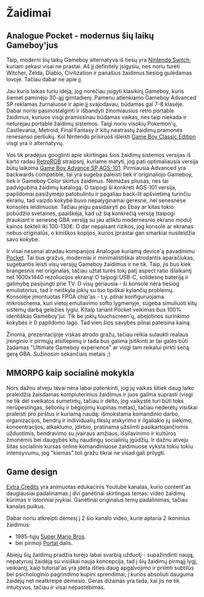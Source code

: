 # Žaidimai

## Analogue Pocket - modernus šių laikų Gameboy'jus

Taip, moderni šių laikų Gameboy alternatyva iš tiesų yra [Nintendo Switch](https://www.youtube.com/watch?v=GqV69usqLto), kuriam sekasi visai ne prastai. Aš jį definitely įsigysiu, nes noriu turėti Witcher, Zelda, Diablo, Civilization ir panašius žaidimus tiesiog gulėdamas lovoje. Tačiau dabar ne apie jį.

Jau kuris laikas turiu idėją, jog norėčiau įsigyti klasikinį Gameboy, kuris šiemet paminėjo 30-ąjį gimtadienį. Pamenu atlenkiamo Gameboy Advanced SP reklamas žurnaluose ir apie jį svajodavau, būdamas gal 7-8 klasėje. Dabar norisi pasinostalginti ir išbandyti žinomiausius retro portable žaidimus, kuriuos visgi pramissinau būdamas vaikas, nes taip niekada ir neturėjau portable žaidimų sistemos. Taigi noriu visokių Pokemon'ų, Castlevania, Metroid, Final Fantasy ir kitų neatrastų žaidimų pramonės renesanso perliukų. Kol Nintendo prisiruoš išleisti [Game Boy Classic Edition](https://gizmodo.com/when-will-we-get-the-game-boy-classic-edition-1834174126) visgi yra ir alternatyvų.

Vos tik pradėjus googlinti apie skirtingas šios žaidimų sistemos versijas iš karto radau [RetroRGB](https://www.retrorgb.com/gbversions.html) straipsnį, kuriame matyti, jog pati optimaliausia versija būtų laikoma [Game Boy Advance SP AGS-101](https://www.wikiwand.com/en/Game_Boy_Advance_SP#/Backlit_Model_%28AGS-101%29). Pirmiausia Advanced yra backwards compatible, tai yra sugeba paleisti tiek ir originaliojo Gameboy, tiek ir Gameboy Color skirtus žaidimus. Nemažas pliusas, nes tai padvigubina žaidimų katalogą. O taipogi ši konkreti AGS-101 versija, papildomai pasižymėjo patobulintu ir pagaliau back-lit apšvietimą turinčiu ekranu, tad vaizdo kokybė buvo nepalyginamai geresnė, nei senesnėse konsolės leidimuose. Tačiau jeigu pasidairyti po Ebay ar kitas tokio pobūdžio svetaines, paaiškėja, kad už šią konkrečią versiją \(taipogi įtraukiant ir senesnę GBA versiją su jau atliktu modernesnio ekrano modu\) kainos šokteli iki 100-130€. O dar nepaisant rizikos, jog konsolė ar ekranas nebus originalūs, o kiniškos kopijos, kurios įprastai gan smarkiai nusileidžia savo kokybe.

Ir visai nesenai atradau kompanijos Analogue kuriamą device'ą pavadinimu [Pocket](https://www.analogue.co/pocket/). Tai bus gražus, moderniai ir minimalistiškai atrodantis aparačiukas, sugebantis leisti visų versijų Gameboy žaidimus ir ne tik. Taip, jis bus kiek brangesnis nei originalas, tačiau užtat turės tokį patį aspect ratio išlaikantį net 1600x1440 rezoliucijos ekraną! O taipogi USB-C, solidesnę bateriją ir galimybę pasijungti prie TV. O visų geriausia - ši konsolė nėra tiesiog emuliatorius, tad ir neiškyla jokių su tuo tipiškai kylančių problemų. Konsolėje įmontuotas FPGA chip'as - t.y. pilnai konfiguruojama mikroschema, kuri vietoj emuliavimo softo lygmenyje, sugeba simuliuoti kitų sistemų darbą geležies lygiu. Kitaip tariant Pocket veikimas bus 100% identiškas Gameboy'jui. Tik be jokių touchscreen'ų, abejotinos surinkimo kokybės ir 0 papildomo lago. Tad vien šios savybės pilnai pateisina kainą.

Žinoma, prezentacijoje viskas atrodo gražu, tačiau reikia sulaukti realaus įrenginio ir pirmųjų atsiliepimų ir tada bus galima įsitikinti ar tai galės būti žadamas "Ultimate Gameboy experience" ar visgi tam reikalui pirkti seną gerą GBA. Sužinosim sekančiais metais ;\)

## MMORPG kaip socialinė mokykla

Nors dažnu atveju tėvai nėra labai patenkinti, jog jų vaikas šitiek daug laiko praleidžia žaisdamas kompiuterinius žaidimus ir juos galima suprasti \(visgi ne tik dėl sveikatos sumetimų, tačiau ir dėlto, jog vaikystė turi būti toks nerūpestingas, šelionių ir bėgiojimų kupinas metas\), tačiau nederėtų visiškai praleisti pro pirštus ir kuriamą naudą: išmokstama komandinio darbo, organizacijos, bendrų ir individualių tikslų atskyrimo ir ilgaliakio jų siekimo, koncentracijos, atkaklumo, įdirbio, pratinama užsiimti pasikartojančiomis užduotimis, bendravimo su įvairaus amžiaus, išsilavinimo ir kultūros žmonėmis bei daugybės kitų naudingų socialinių įgūdžių. Ir dažnu atveju šitas socialinis kursas online komandiniuose žaidimuose vyksta tokiu tokiu intensyvumu, jog "kiemas" toli gražu tikrai ne visad gali prilygti.

## Game design

[Extra Credits](https://www.youtube.com/user/ExtraCreditz/videos) yra animuotas edukacinis Youtube kanalas, kurio content'as daugiausiai padalinamas į dvi ganėtinai skirtingas temas: video žaidimų kūrimas ir istoriniai įvykiai. Ganėtinai originalus temų padalinimas, tačiau kanalas puikus.

Dabar noriu atkreipti dėmesį į 2 šio kanalo video, kurie aptaria 2 ikoninius žaidimus:  
- 1985-tųjų [Super Mario Bros](https://youtu.be/ZH2wGpEZVgE).  
- bei pirmoji [Portal ](https://youtu.be/Q_AsF3Rfw8w)dalis.

Abiejų šių žaidimų pradžia turėjo labai svarbią užduotį - supažindinti naują, nepatyrusį žaidėją su visiškai nauja koncepcija, tad į šių žaidimų pirmąjį lygį, veikiantį, kaip tutorial'as yra įdėta išties daug apgalvojimo ir priimti subtilūs bei psichologinio pagrindimo kupini sprendimai, į kurios absoliuti dauguma žaidėjų net neatkreipė dėmesio. Geras dizainas yra tada, kai jis ne tik intuityvus, tačiau ir visai nepastebimas. 

 

